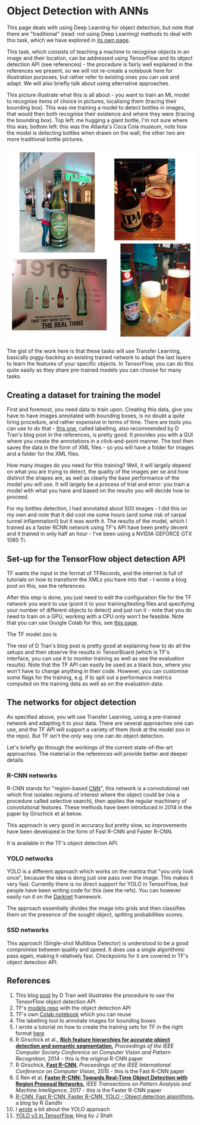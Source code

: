# Object Detection with ANNs

This page deals with using Deep Learning for object detection, but note that there are "traditional" \(read: not using Deep Learning\) methods to deal with this task, which we have explored in [its own page](../whats-in-an-image/object-detection-without-neural-networks.md).

This task, which consists of teaching a machine to recognise objects in an image and their location, can be addressed using TensorFlow and its object detection API \(see references\) -  the procedure is fairly well explained in the references we present, so we will not re-create a notebook here for illustration purposes, but rather refer to existing ones you can use and adapt. We will also briefly talk about using alternative approaches.

This picture illustrate what this is all about - you want to train an ML model to recognise items of choice in pictures, localising them \(tracing their bounding box\). This was me training a model to detect bottles in images, that would then both recognise their existence and where they were \(tracing the bounding box\). Top left: me hugging a giant bottle, I'm not sure where this was; bottom left: this was the Atlanta's Coca Cola museum, note how the model is detecting bottles when drawn on the wall; the other two are more traditional bottle pictures.

![Me training a model for detecting bottles - apologies for the inadvertent ads!](../../.gitbook/assets/screenshot-2020-11-11-at-11.10.05.png)

The gist of the work here is that these tasks will use Transfer Learning, basically piggy-backing an existing trained network to adapt the last layers to learn the features of your specific objects. In TensorFlow, you can do this quite easily as they share pre-trained models you can choose for many tasks.

## Creating a dataset for training the model

First and foremost, you need data to train upon. Creating this data, give you have to have images annotated with bounding boxes, is no doubt a quite tiring procedure, and rather expensive in terms of time. There are tools you can use to do that - [this one](https://github.com/tzutalin/labelImg), called labelImg, also recommended by D Tran's blog post in the references, is pretty good. It provides you with a GUI where you create the annotations in a click-and-point manner. The tool then saves the data in the form of XML files - so you will have a folder for images and a folder for the XML files. 

How many images do you need for this training? Well, it will largely depend on what you are trying to detect, the quality of the images per se and how distinct the shapes are, as well as clearly the base performance of the model you will use. It will largely be a process of trial and error: you train a model with what you have and based on the results you will decide how to proceed. 

For my bottles detection, I had annotated about 500 images - I did this on my own and note that it did cost me some hours \(and some risk of carpal tunnel inflammation!\) but it was worth it. The results of the model, which I trained as a faster RCNN network using TF's API have been pretty decent and it trained in only half an hour - I've been using a NVIDIA GEFORCE GTX 1080 Ti.

## Set-up for the TensorFlow object detection API

TF wants the input in the format of TFRecords, and the internet is full of tutorials on how to transform the XMLs you have into that - I wrote a blog post on this, see the references.

After this step is done, you just need to edit the configuration file for the TF network you want to use \(point it to your training/testing files and specifying your number of different objects to detect\) and just run it - note that you do need to train on a GPU, working with a CPU only won't be feasible. Note that you can use Google Colab for this, see [this page](../../toolbox/notebook-tools.md#google-colaboratory).

The TF model zoo is 

The rest of D Tran's blog post is pretty good at explaining how to do all the setups and then observe the results in TensorBoard \(which is TF's interface, you can use it to monitor training as well as see the evaluation results\). Note that the TF API can easily be used as a black box, where you won't have to change anything in their code. However, you can customise some flags for the training, e.g. if to spit out a performance metrics computed on the training data as well as on the evaluation data. 

## The networks for object detection

As specified above, you will use Transfer Learning, using a pre-trained network and adapting it to your data. There are several approaches one can use, and the TF API will support a variety of them \(look at the model zoo in the repo\). But TF isn't the only way one can do object detection. 

Let's briefly go through the workings of the current state-of-the-art approaches. The material in the references will provide better and deeper details.

### R-CNN networks

R-CNN stands for "region-based [CNN](../../artificial-neural-networks/types-of-neurons-and-networks/convolutional-neural-networks.md)", this network is a convolutional net which first isolates regions of interest where the object could be \(via a procedure called selective search\), then applies the regular machinery of convolutional features. These methods have been introduced in 2014 in the paper by Girschick et al below. 

This approach is very good in accuracy but pretty slow, so improvements have been developed in the form of Fast R-CNN and Faster R-CNN.

It is available in the TF's object detection API.

### YOLO networks

YOLO is a different approach which works on the mantra that "you only look once", because the idea is dong just one pass over the image. This makes it very fast. Currently there is no direct support for YOLO in TensorFlow, but people have been writing code for this \(see the refs\). You can however easily run it on the [Darknet](https://github.com/pjreddie/darknet) framework.

The approach essentially divides the image into grids and then classifies them on the presence of the sought object, spitting probabilities scores.

### SSD networks

This approach \(Single-shot Multibox Detector\) is understood to be a good compromise between quality and speed. It does use a single algorithmic pass again, making it relatively fast. Checkpoints for it are covered in TF's object detection API. 

## References

1. This blog [post](https://towardsdatascience.com/how-to-train-your-own-object-detector-with-tensorflows-object-detector-api-bec72ecfe1d9) by D Tran well illustrates the procedure to use the TensorFlow object detection API
2. TF's [models repo](https://github.com/tensorflow/models/tree/master/research/object_detection) with the object detection API
3. TF's own [Colab notebook](https://www.tensorflow.org/hub/tutorials/object_detection) which you can reuse
4. The labelImg tool to annotate images for bounding boxes
5. I wrote a tutorial on how to create the training sets for TF in the right format [here](https://martinapugliese.github.io/tech/create-obj-det-tf-files/)
6. R Girschick et al.**,** [**Rich feature hierarchies for accurate object detection and semantic segmentation**](https://arxiv.org/abs/1311.2524)**,** _Proceedings of the IEEE Computer Society Conference on Computer Vision and Pattern Recognition_, 2014 - this is the original R-CNN paper
7.  R Girschick, [**Fast R-CNN**](https://arxiv.org/abs/1504.08083), _Proceedings of the IEEE International Conference on Computer Vision_, 2015 - this is the Fast R-CNN paper
8. S Ren et al, [**Faster R-CNN: Towards Real-Time Object Detection with Region Proposal Networks**](https://arxiv.org/abs/1506.01497)**,** _IEEE Transactions on Pattern Analysis and Machine Intelligence_, 2017 - this is the Faster R-CNN paper
9. [R-CNN, Fast R-CNN, Faster R-CNN, YOLO - Object detection algorithms](https://towardsdatascience.com/r-cnn-fast-r-cnn-faster-r-cnn-yolo-object-detection-algorithms-36d53571365e), a blog by R Gandhi
10. I [wrote](https://martinapugliese.github.io/tech/recognise-objects-yolo/) a bit about the YOLO approach
11. [YOLO v3 in TensorFlow](https://medium.com/@shahkaran76/yolo-object-detection-algorithm-in-tensorflow-e080a58fa79b), blog by J Shah


